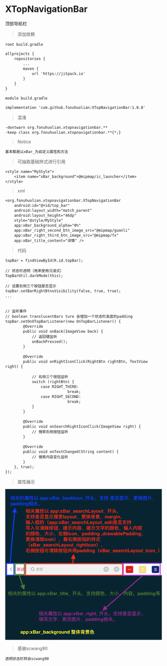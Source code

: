 # XTopNavigationBar
顶部导航栏

> 添加依赖

`root build.gradle `
```
allprojects {
    repositories {
        ...
        maven {
            url 'https://jitpack.io'
        }
    }
}
```
`module build.gradle `
```
implementation 'com.github.fonuhuolian:XTopNavigationBar:1.0.8'
```

> 混淆
```
-dontwarn org.fonuhuolian.xtopnavigationbar.**
-keep class org.fonuhuolian.xtopnavigationbar.**{*;}
```

> Notice
```
基本都是以xBar_为自定义属性和方法
```
> 可抽取基础样式进行引用
```
<style name="MyStyle">
    <item name="xBar_background">@mipmap/ic_launcher</item>
</style>
```

> xml

```
<org.fonuhuolian.xtopnavigationbar.XTopNavigationBar
    android:id="@+id/top_bar"
    android:layout_width="match_parent"
    android:layout_height="46dp"
    style="@style/MyStyle"
    app:xBar_background_alpha="0%"
    app:xBar_right_second_btn_image_src="@mipmap/guanli"
    app:xBar_right_third_btn_image_src="@mipmap/fx"
    app:xBar_title_content="详情" />
```

> 代码

```
topBar = findViewById(R.id.topBar);

// 状态栏透明（用来使用沉浸式）
TopBarUtil.darkMode(this);

// 设置右侧三个按钮是否显示
topBar.setBarRightBtnsVisibility(false, true, true);
...


// 监听事件
// boolean translucentBars ture 会增加一个状态栏高度的padding
topBar.setOnXTopBarListener(new OnTopBarListener() {
        @Override
        public void onBack(ImageView back) {
            // 返回键监听
            onBackPressed();
        }

        @Override
        public void onRightIconClick(RightBtn rightBtn, TextView right) {

            // 右侧三个按钮监听
            switch (rightBtn) {
                case RIGHT_THIRD:
                            break;
                case RIGHT_SECOND:
                            break;
            }
        }

        @Override
        public void onSearchRightIconClick(ImageView right) {
            // 搜索右侧按钮监听
        }

        @Override
        public void onTextChanged(String content) {
            // 搜索内容变化监听
        }
    }, true);
});
```

> 属性展示

![属性](https://github.com/fonuhuolian/XTopNavigationBar/blob/master/app/doc/info.png?raw=true)

> 感谢scwang90
```
透明状态栏转自scwang90
```
